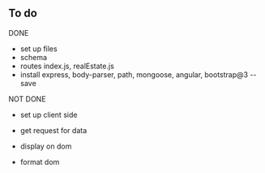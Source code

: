 ## To do

DONE
- set up files
- schema
- routes index.js, realEstate.js
- install express, body-parser, path, mongoose, angular, bootstrap@3 --save

NOT DONE
- set up client side

- get request for data
- display on dom
- format dom
